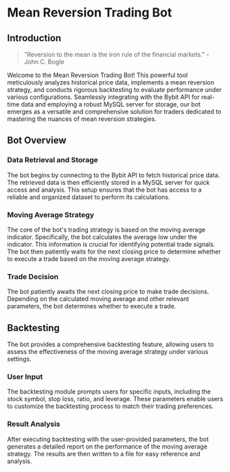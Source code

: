 # Mean Reversion Trading Bot
## Introduction

> "Reversion to the mean is the iron rule of the financial markets." - John C. Bogle

Welcome to the Mean Reversion Trading Bot! This powerful tool meticulously analyzes historical price data, implements a mean reversion strategy, and conducts rigorous backtesting to evaluate performance under various configurations. Seamlessly integrating with the Bybit API for real-time data and employing a robust MySQL server for storage, our bot emerges as a versatile and comprehensive solution for traders dedicated to mastering the nuances of mean reversion strategies.


## Bot Overview
### Data Retrieval and Storage
The bot begins by connecting to the Bybit API to fetch historical price data. The retrieved data is then efficiently stored in a MySQL server for quick access and analysis. 
This setup ensures that the bot has access to a reliable and organized dataset to perform its calculations.

### Moving Average Strategy
The core of the bot's trading strategy is based on the moving average indicator. Specifically, the bot calculates the average low under the indicator. 
This information is crucial for identifying potential trade signals. The bot then patiently waits for the next closing price to determine whether to execute a trade based 
on the moving average strategy.

### Trade Decision
The bot patiently awaits the next closing price to make trade decisions. Depending on the calculated moving average and other relevant parameters, the bot determines whether to execute a trade.

## Backtesting
The bot provides a comprehensive backtesting feature, allowing users to assess the effectiveness of the moving average strategy under various settings.

### User Input
The backtesting module prompts users for specific inputs, including the stock symbol, stop loss, ratio, and leverage. These parameters enable users to customize the backtesting process 
to match their trading preferences.

### Result Analysis
After executing backtesting with the user-provided parameters, the bot generates a detailed report on the performance of the moving average strategy. 
The results are then written to a file for easy reference and analysis.
